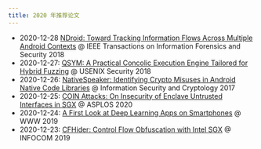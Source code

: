 ```yaml
---
title: 2020 年推荐论文
---
```

- 2020-12-28 [NDroid: Toward Tracking Information Flows Across Multiple Android Contexts](./1228.md) @ IEEE Transactions on Information Forensics and Security 2018
- 2020-12-27: [QSYM: A Practical Concolic Execution Engine Tailored for Hybrid Fuzzing](./1227.md) @ USENIX Security 2018
- 2020-12-26: [NativeSpeaker: Identifying Crypto Misuses in Android Native Code Libraries](./1226.md) @ Information Security and Cryptology 2017
- 2020-12-25: [COIN Attacks: On Insecurity of Enclave Untrusted Interfaces in SGX](./1225.md) @ ASPLOS 2020
- 2020-12-24: [A First Look at Deep Learning Apps on Smartphones](./1224.md) @ WWW 2019
- 2020-12-23: [CFHider: Control Flow Obfuscation with Intel SGX](./1223.md) @ INFOCOM 2019


